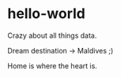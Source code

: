 # hello-world

Crazy about all things data. 

Dream destination -> Maldives ;)

Home is where the heart is.
